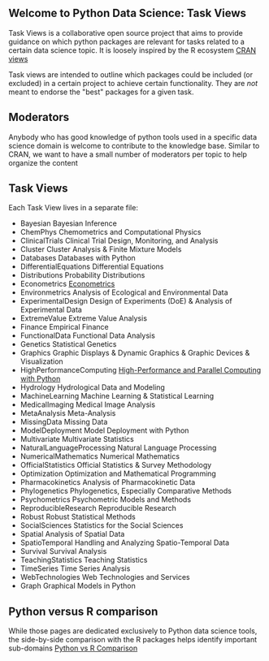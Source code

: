 ## Welcome to Python Data Science: Task Views

Task Views is a collaborative open source project that aims to provide guidance on which python packages are relevant 
for tasks related to a certain data science topic. It is loosely inspired by the R ecosystem [CRAN views](https://cran.r-project.org/web/views/)  

Task views are intended to outline which packages could be included (or excluded) in a certain project to achieve certain
functionality. They are *not* meant to endorse the "best" packages for a given task. 

## Moderators
Anybody who has good knowledge of python tools used in a specific data science domain is welcome to contribute to the knowledge base.
Similar to CRAN, we want to have a small number of moderators per topic to help organize the content 

## Task Views
Each Task View lives in a separate file: 

* Bayesian 	Bayesian Inference
* ChemPhys 	Chemometrics and Computational Physics
* ClinicalTrials 	Clinical Trial Design, Monitoring, and Analysis
* Cluster 	Cluster Analysis & Finite Mixture Models
* Databases 	Databases with Python
* DifferentialEquations 	Differential Equations
* Distributions 	Probability Distributions
* Econometrics 	[Econometrics](Econometrics.md)
* Environmetrics 	Analysis of Ecological and Environmental Data
* ExperimentalDesign 	Design of Experiments (DoE) & Analysis of Experimental Data
* ExtremeValue 	Extreme Value Analysis
* Finance 	Empirical Finance
* FunctionalData 	Functional Data Analysis
* Genetics 	Statistical Genetics
* Graphics 	Graphic Displays & Dynamic Graphics & Graphic Devices & Visualization
* HighPerformanceComputing 	[High-Performance and Parallel Computing with Python](HPC.md)
* Hydrology 	Hydrological Data and Modeling
* MachineLearning 	Machine Learning & Statistical Learning
* MedicalImaging 	Medical Image Analysis
* MetaAnalysis 	Meta-Analysis
* MissingData 	Missing Data
* ModelDeployment 	Model Deployment with Python
* Multivariate 	Multivariate Statistics
* NaturalLanguageProcessing 	Natural Language Processing
* NumericalMathematics 	Numerical Mathematics
* OfficialStatistics 	Official Statistics & Survey Methodology
* Optimization 	Optimization and Mathematical Programming
* Pharmacokinetics 	Analysis of Pharmacokinetic Data
* Phylogenetics 	Phylogenetics, Especially Comparative Methods
* Psychometrics 	Psychometric Models and Methods
* ReproducibleResearch 	Reproducible Research
* Robust 	Robust Statistical Methods
* SocialSciences 	Statistics for the Social Sciences
* Spatial 	Analysis of Spatial Data
* SpatioTemporal 	Handling and Analyzing Spatio-Temporal Data
* Survival 	Survival Analysis
* TeachingStatistics 	Teaching Statistics
* TimeSeries 	Time Series Analysis
* WebTechnologies 	Web Technologies and Services
* Graph 	Graphical Models in Python

## Python versus R comparison
While those pages are dedicated exclusively to Python data science tools, the side-by-side comparison with the R packages
helps identify important sub-domains [Python vs R Comparison](https://www.openriskmanual.org/wiki/Python_versus_R_Language)
